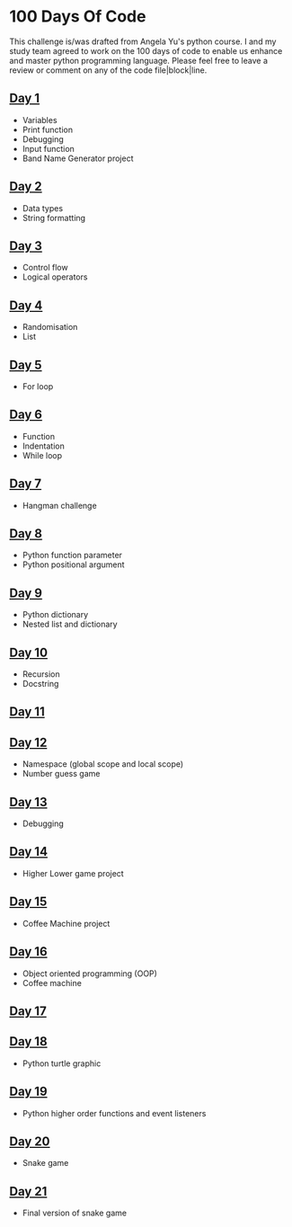 # 100 Days Of Code

This challenge is/was drafted from Angela Yu's python course.
I and my study team agreed to work on the 100 days of code to enable us enhance and master python programming language. Please feel free to leave a review or comment on any of the code file|block|line.

## [Day 1](https://github.com/triplee12/100daysofcode/tree/main/day_1)

- Variables
- Print function
- Debugging
- Input function
- Band Name Generator project

## [Day 2](https://github.com/triplee12/100daysofcode/tree/main/day_2)

- Data types
- String formatting

## [Day 3](https://github.com/triplee12/100daysofcode/tree/main/day_3)

- Control flow
- Logical operators

## [Day 4](https://github.com/triplee12/100daysofcode/tree/main/day_4)

- Randomisation
- List

## [Day 5](https://github.com/triplee12/100daysofcode/tree/main/day_5)

- For loop

## [Day 6](https://github.com/triplee12/100daysofcode/tree/main/day_6)

- Function
- Indentation
- While loop

## [Day 7](https://github.com/triplee12/100daysofcode/tree/main/day_7)

- Hangman challenge

## [Day 8](https://github.com/triplee12/100daysofcode/tree/main/day_8)

- Python function parameter
- Python positional argument

## [Day 9](https://github.com/triplee12/100daysofcode/tree/main/day_9)

- Python dictionary
- Nested list and dictionary

## [Day 10](https://github.com/triplee12/100daysofcode/tree/main/day_10)

- Recursion
- Docstring

## [Day 11](https://github.com/triplee12/100daysofcode/tree/main/day_11)

## [Day 12](https://github.com/triplee12/100daysofcode/tree/main/day_12)

- Namespace (global scope and local scope)
- Number guess game

## [Day 13](https://github.com/triplee12/100daysofcode/tree/main/day_13)

- Debugging

## [Day 14](https://github.com/triplee12/100daysofcode/tree/main/day_14)

- Higher Lower game project

## [Day 15](https://github.com/triplee12/100daysofcode/tree/main/day_15)

- Coffee Machine project

## [Day 16](https://github.com/triplee12/100daysofcode/tree/main/day_16)

- Object oriented programming (OOP)
- Coffee machine

## [Day 17](#https://github.com/triplee12/100daysofcode/tree/main/day_17)

## [Day 18](https://github.com/triplee12/100daysofcode/tree/main/day_18)

- Python turtle graphic

## [Day 19](https://github.com/triplee12/100daysofcode/tree/main/day_19)

- Python higher order functions and event listeners

## [Day 20](https://github.com/triplee12/100daysofcode/tree/main/day_20)

- Snake game

## [Day 21](https://github.com/triplee12/100daysofcode/tree/main/day_21)

- Final version of snake game
